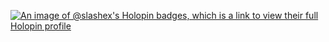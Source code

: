 [![An image of @slashex's Holopin badges, which is a link to view their full Holopin profile](https://holopin.me/slashex)](https://holopin.io/@slashex)

